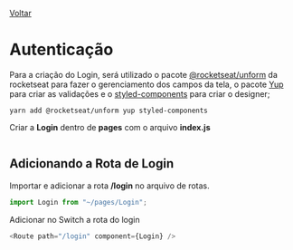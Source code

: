[Voltar](/Readme.md)

# Autenticação

Para a criação do Login, será utilizado o pacote [@rocketseat/unform](https://github.com/Rocketseat/unform) da rocketseat para fazer o gerenciamento dos campos da tela, o pacote [Yup](https://www.npmjs.com/package/yup) para criar as validações e o [styled-components](https://www.npmjs.com/package/styled-components) para criar o designer;

```
yarn add @rocketseat/unform yup styled-components
```

Criar a **Login** dentro de **pages** com o arquivo **index.js**

```js

```

## Adicionando a Rota de Login

Importar e adicionar a rota **/login** no arquivo de rotas.

```js
import Login from "~/pages/Login";
```

Adicionar no Switch a rota do login

```js
<Route path="/login" component={Login} />
```